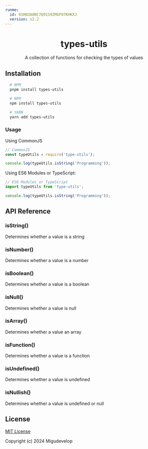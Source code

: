 ```yaml
---
runme:
  id: 01HN3A0NC7Q91S9ZMGF07KHKXJ
  version: v2.2
---
```


<div align="center">

# types-utils

A collection of functions for checking the types of values

</div>

## Installation

```sh
  # NPM
  pnpm install types-utils

  # NPM
  npm install types-utils

  # YARN
  yarn add types-utils
```

### Usage

Using CommonJS

```js
// CommonJS
const typeUtils = require('type-utils');

console.log(typeUtils.isString('Programming'));
```

Using ES6 Modules or TypeScript:

```js
// ES6 Modules or TypeScript
import typeUtils from 'type-utils';

console.log(typeUtils.isString('Programming'));
```


## API Reference

### isString()

Determines whether a value is a string

### isNumber()

Determines whether a value is a number

### isBoolean()

Determines whether a value is a boolean

### isNull()

Determines whether a value is null

### isArray()

Determines whether a value an array

### isFunction()

Determines whether a value is a function

### isUndefined()

Determines whether a value is undefined

### isNullish()

Determines whether a value is undefined or null


## License

[MIT License](/LICENSE)

Copyright (c) 2024 Migudevelop
